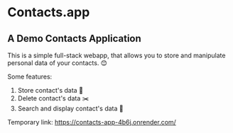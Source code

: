 # Contacts.app

## A Demo Contacts Application

This is a simple full-stack webapp, that allows you to store and manipulate personal data of your contacts. :blush:

Some features:

1. Store contact's data :open_file_folder:
2. Delete contact's data :scissors:
3. Search and display contact's data :mag_right:

Temporary link:
<https://contacts-app-4b6j.onrender.com/>

